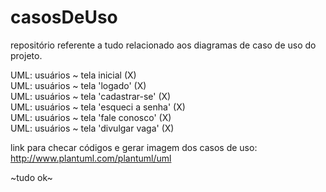 # casosDeUso

repositório referente a tudo relacionado aos diagramas de caso de uso do projeto.

UML: usuários ~ tela inicial (X)                               
UML: usuários ~ tela 'logado' (X)     
UML: usuários ~ tela 'cadastrar-se' (X)          
UML: usuários ~ tela 'esqueci a senha' (X)      
UML: usuários ~ tela 'fale conosco' (X)        
UML: usuários ~ tela 'divulgar vaga' (X)

link para checar códigos e gerar imagem dos casos de uso: http://www.plantuml.com/plantuml/uml

~tudo ok~
